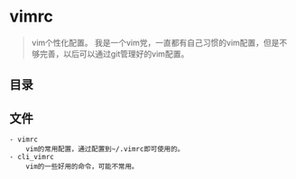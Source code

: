 # vimrc
>vim个性化配置。
>我是一个vim党，一直都有自己习惯的vim配置，但是不够完善，以后可以通过git管理好的vim配置。
## 目录
## 文件
	- vimrc
		vim的常用配置，通过配置到~/.vimrc即可使用的。
	- cli_vimrc
		vim的一些好用的命令，可能不常用。

